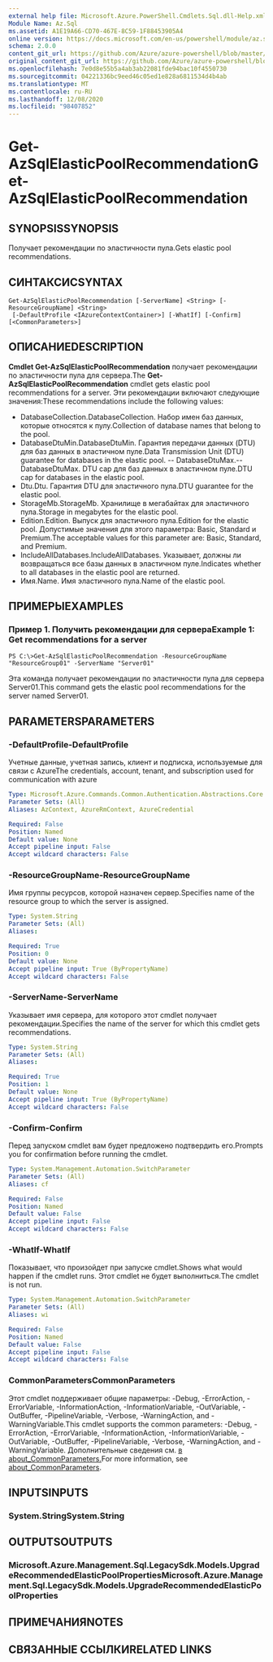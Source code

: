 ```yaml
---
external help file: Microsoft.Azure.PowerShell.Cmdlets.Sql.dll-Help.xml
Module Name: Az.Sql
ms.assetid: A1E19A66-CD70-467E-8C59-1F88453905A4
online version: https://docs.microsoft.com/en-us/powershell/module/az.sql/get-azsqlelasticpoolrecommendation
schema: 2.0.0
content_git_url: https://github.com/Azure/azure-powershell/blob/master/src/Sql/Sql/help/Get-AzSqlElasticPoolRecommendation.md
original_content_git_url: https://github.com/Azure/azure-powershell/blob/master/src/Sql/Sql/help/Get-AzSqlElasticPoolRecommendation.md
ms.openlocfilehash: 7e0d8e55b5a4ab3ab22081fde94bac10f4550730
ms.sourcegitcommit: 04221336bc9eed46c05ed1e828a6811534d4b4ab
ms.translationtype: MT
ms.contentlocale: ru-RU
ms.lasthandoff: 12/08/2020
ms.locfileid: "98407852"
---
```

# <span data-ttu-id="e587f-101">Get-AzSqlElasticPoolRecommendation</span><span class="sxs-lookup"><span data-stu-id="e587f-101">Get-AzSqlElasticPoolRecommendation</span></span>

## <span data-ttu-id="e587f-102">SYNOPSIS</span><span class="sxs-lookup"><span data-stu-id="e587f-102">SYNOPSIS</span></span>
<span data-ttu-id="e587f-103">Получает рекомендации по эластичности пула.</span><span class="sxs-lookup"><span data-stu-id="e587f-103">Gets elastic pool recommendations.</span></span>

## <span data-ttu-id="e587f-104">СИНТАКСИС</span><span class="sxs-lookup"><span data-stu-id="e587f-104">SYNTAX</span></span>

```
Get-AzSqlElasticPoolRecommendation [-ServerName] <String> [-ResourceGroupName] <String>
 [-DefaultProfile <IAzureContextContainer>] [-WhatIf] [-Confirm] [<CommonParameters>]
```

## <span data-ttu-id="e587f-105">ОПИСАНИЕ</span><span class="sxs-lookup"><span data-stu-id="e587f-105">DESCRIPTION</span></span>
<span data-ttu-id="e587f-106">**Cmdlet Get-AzSqlElasticPoolRecommendation** получает рекомендации по эластичности пула для сервера.</span><span class="sxs-lookup"><span data-stu-id="e587f-106">The **Get-AzSqlElasticPoolRecommendation** cmdlet gets elastic pool recommendations for a server.</span></span>
<span data-ttu-id="e587f-107">Эти рекомендации включают следующие значения:</span><span class="sxs-lookup"><span data-stu-id="e587f-107">These recommendations include the following values:</span></span>
- <span data-ttu-id="e587f-108">DatabaseCollection.</span><span class="sxs-lookup"><span data-stu-id="e587f-108">DatabaseCollection.</span></span> <span data-ttu-id="e587f-109">Набор имен баз данных, которые относятся к пулу.</span><span class="sxs-lookup"><span data-stu-id="e587f-109">Collection of database names that belong to the pool.</span></span> 
- <span data-ttu-id="e587f-110">DatabaseDtuMin.</span><span class="sxs-lookup"><span data-stu-id="e587f-110">DatabaseDtuMin.</span></span> <span data-ttu-id="e587f-111">Гарантия передачи данных (DTU) для баз данных в эластичном пуле.</span><span class="sxs-lookup"><span data-stu-id="e587f-111">Data Transmission Unit (DTU) guarantee for databases in the elastic pool.</span></span> 
 <span data-ttu-id="e587f-112">-- DatabaseDtuMax.</span><span class="sxs-lookup"><span data-stu-id="e587f-112">-- DatabaseDtuMax.</span></span> <span data-ttu-id="e587f-113">DTU cap для баз данных в эластичном пуле.</span><span class="sxs-lookup"><span data-stu-id="e587f-113">DTU cap for databases in the elastic pool.</span></span> 
- <span data-ttu-id="e587f-114">Dtu.</span><span class="sxs-lookup"><span data-stu-id="e587f-114">Dtu.</span></span> <span data-ttu-id="e587f-115">Гарантия DTU для эластичного пула.</span><span class="sxs-lookup"><span data-stu-id="e587f-115">DTU guarantee for the elastic pool.</span></span> 
- <span data-ttu-id="e587f-116">StorageMb.</span><span class="sxs-lookup"><span data-stu-id="e587f-116">StorageMb.</span></span> <span data-ttu-id="e587f-117">Хранилище в мегабайтах для эластичного пула.</span><span class="sxs-lookup"><span data-stu-id="e587f-117">Storage in megabytes for the elastic pool.</span></span> 
- <span data-ttu-id="e587f-118">Edition.</span><span class="sxs-lookup"><span data-stu-id="e587f-118">Edition.</span></span> <span data-ttu-id="e587f-119">Выпуск для эластичного пула.</span><span class="sxs-lookup"><span data-stu-id="e587f-119">Edition for the elastic pool.</span></span> <span data-ttu-id="e587f-120">Допустимые значения для этого параметра: Basic, Standard и Premium.</span><span class="sxs-lookup"><span data-stu-id="e587f-120">The acceptable values for this parameter are: Basic, Standard, and Premium.</span></span> 
- <span data-ttu-id="e587f-121">IncludeAllDatabases.</span><span class="sxs-lookup"><span data-stu-id="e587f-121">IncludeAllDatabases.</span></span> <span data-ttu-id="e587f-122">Указывает, должны ли возвращаться все базы данных в эластичном пуле.</span><span class="sxs-lookup"><span data-stu-id="e587f-122">Indicates whether to all databases in the elastic pool are returned.</span></span> 
- <span data-ttu-id="e587f-123">Имя.</span><span class="sxs-lookup"><span data-stu-id="e587f-123">Name.</span></span> <span data-ttu-id="e587f-124">Имя эластичного пула.</span><span class="sxs-lookup"><span data-stu-id="e587f-124">Name of the elastic pool.</span></span>

## <span data-ttu-id="e587f-125">ПРИМЕРЫ</span><span class="sxs-lookup"><span data-stu-id="e587f-125">EXAMPLES</span></span>

### <span data-ttu-id="e587f-126">Пример 1. Получить рекомендации для сервера</span><span class="sxs-lookup"><span data-stu-id="e587f-126">Example 1: Get recommendations for a server</span></span>
```
PS C:\>Get-AzSqlElasticPoolRecommendation -ResourceGroupName "ResourceGroup01" -ServerName "Server01"
```

<span data-ttu-id="e587f-127">Эта команда получает рекомендации по эластичности пула для сервера Server01.</span><span class="sxs-lookup"><span data-stu-id="e587f-127">This command gets the elastic pool recommendations for the server named Server01.</span></span>

## <span data-ttu-id="e587f-128">PARAMETERS</span><span class="sxs-lookup"><span data-stu-id="e587f-128">PARAMETERS</span></span>

### <span data-ttu-id="e587f-129">-DefaultProfile</span><span class="sxs-lookup"><span data-stu-id="e587f-129">-DefaultProfile</span></span>
<span data-ttu-id="e587f-130">Учетные данные, учетная запись, клиент и подписка, используемые для связи с Azure</span><span class="sxs-lookup"><span data-stu-id="e587f-130">The credentials, account, tenant, and subscription used for communication with azure</span></span>

```yaml
Type: Microsoft.Azure.Commands.Common.Authentication.Abstractions.Core.IAzureContextContainer
Parameter Sets: (All)
Aliases: AzContext, AzureRmContext, AzureCredential

Required: False
Position: Named
Default value: None
Accept pipeline input: False
Accept wildcard characters: False
```

### <span data-ttu-id="e587f-131">-ResourceGroupName</span><span class="sxs-lookup"><span data-stu-id="e587f-131">-ResourceGroupName</span></span>
<span data-ttu-id="e587f-132">Имя группы ресурсов, которой назначен сервер.</span><span class="sxs-lookup"><span data-stu-id="e587f-132">Specifies name of the resource group to which the server is assigned.</span></span>

```yaml
Type: System.String
Parameter Sets: (All)
Aliases:

Required: True
Position: 0
Default value: None
Accept pipeline input: True (ByPropertyName)
Accept wildcard characters: False
```

### <span data-ttu-id="e587f-133">-ServerName</span><span class="sxs-lookup"><span data-stu-id="e587f-133">-ServerName</span></span>
<span data-ttu-id="e587f-134">Указывает имя сервера, для которого этот cmdlet получает рекомендации.</span><span class="sxs-lookup"><span data-stu-id="e587f-134">Specifies the name of the server for which this cmdlet gets recommendations.</span></span>

```yaml
Type: System.String
Parameter Sets: (All)
Aliases:

Required: True
Position: 1
Default value: None
Accept pipeline input: True (ByPropertyName)
Accept wildcard characters: False
```

### <span data-ttu-id="e587f-135">-Confirm</span><span class="sxs-lookup"><span data-stu-id="e587f-135">-Confirm</span></span>
<span data-ttu-id="e587f-136">Перед запуском cmdlet вам будет предложено подтвердить его.</span><span class="sxs-lookup"><span data-stu-id="e587f-136">Prompts you for confirmation before running the cmdlet.</span></span>

```yaml
Type: System.Management.Automation.SwitchParameter
Parameter Sets: (All)
Aliases: cf

Required: False
Position: Named
Default value: False
Accept pipeline input: False
Accept wildcard characters: False
```

### <span data-ttu-id="e587f-137">-WhatIf</span><span class="sxs-lookup"><span data-stu-id="e587f-137">-WhatIf</span></span>
<span data-ttu-id="e587f-138">Показывает, что произойдет при запуске cmdlet.</span><span class="sxs-lookup"><span data-stu-id="e587f-138">Shows what would happen if the cmdlet runs.</span></span>
<span data-ttu-id="e587f-139">Этот cmdlet не будет выполниться.</span><span class="sxs-lookup"><span data-stu-id="e587f-139">The cmdlet is not run.</span></span>

```yaml
Type: System.Management.Automation.SwitchParameter
Parameter Sets: (All)
Aliases: wi

Required: False
Position: Named
Default value: False
Accept pipeline input: False
Accept wildcard characters: False
```

### <span data-ttu-id="e587f-140">CommonParameters</span><span class="sxs-lookup"><span data-stu-id="e587f-140">CommonParameters</span></span>
<span data-ttu-id="e587f-141">Этот cmdlet поддерживает общие параметры: -Debug, -ErrorAction, -ErrorVariable, -InformationAction, -InformationVariable, -OutVariable, -OutBuffer, -PipelineVariable, -Verbose, -WarningAction, and -WarningVariable.</span><span class="sxs-lookup"><span data-stu-id="e587f-141">This cmdlet supports the common parameters: -Debug, -ErrorAction, -ErrorVariable, -InformationAction, -InformationVariable, -OutVariable, -OutBuffer, -PipelineVariable, -Verbose, -WarningAction, and -WarningVariable.</span></span> <span data-ttu-id="e587f-142">Дополнительные сведения см. [в about_CommonParameters.](http://go.microsoft.com/fwlink/?LinkID=113216)</span><span class="sxs-lookup"><span data-stu-id="e587f-142">For more information, see [about_CommonParameters](http://go.microsoft.com/fwlink/?LinkID=113216).</span></span>

## <span data-ttu-id="e587f-143">INPUTS</span><span class="sxs-lookup"><span data-stu-id="e587f-143">INPUTS</span></span>

### <span data-ttu-id="e587f-144">System.String</span><span class="sxs-lookup"><span data-stu-id="e587f-144">System.String</span></span>

## <span data-ttu-id="e587f-145">OUTPUTS</span><span class="sxs-lookup"><span data-stu-id="e587f-145">OUTPUTS</span></span>

### <span data-ttu-id="e587f-146">Microsoft.Azure.Management.Sql.LegacySdk.Models.UpgradeRecommendedElasticPoolProperties</span><span class="sxs-lookup"><span data-stu-id="e587f-146">Microsoft.Azure.Management.Sql.LegacySdk.Models.UpgradeRecommendedElasticPoolProperties</span></span>

## <span data-ttu-id="e587f-147">ПРИМЕЧАНИЯ</span><span class="sxs-lookup"><span data-stu-id="e587f-147">NOTES</span></span>

## <span data-ttu-id="e587f-148">СВЯЗАННЫЕ ССЫЛКИ</span><span class="sxs-lookup"><span data-stu-id="e587f-148">RELATED LINKS</span></span>
